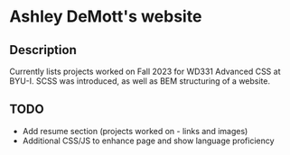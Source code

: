# Ashley DeMott's website
## Description
Currently lists projects worked on Fall 2023 for WD331 Advanced CSS at BYU-I. SCSS was introduced, as well as BEM structuring of a website.

## TODO
- Add resume section (projects worked on - links and images)
- Additional CSS/JS to enhance page and show language proficiency
